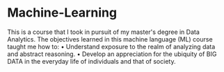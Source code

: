 # Machine-Learning
This is a course that I took in pursuit of my master's degree in Data Analytics. 
The objectives learned in this machine language (ML) course taught me how to:
• Understand exposure to the realm of analyzing data and abstract reasoning.
• Develop an appreciation for the ubiquity of BIG DATA in the everyday life of individuals
and that of society.
